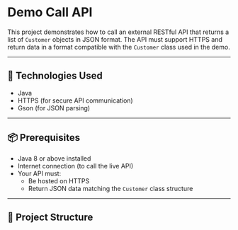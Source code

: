 # Demo Call API

This project demonstrates how to call an external RESTful API that returns a list of `Customer` objects in JSON format. The API must support HTTPS and return data in a format compatible with the `Customer` class used in the demo.

---

## 🔧 Technologies Used

- Java
- HTTPS (for secure API communication)
- Gson (for JSON parsing)

---

## 📦 Prerequisites

- Java 8 or above installed
- Internet connection (to call the live API)
- Your API must:
  - Be hosted on HTTPS
  - Return JSON data matching the `Customer` class structure

---

## 📁 Project Structure
